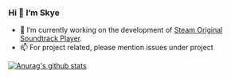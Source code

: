 ### Hi 👋  I’m Skye

- 🔭 I’m currently working on the development of [Steam Original Soundtrack Player](https://github.com/skay-zhang/steam-ost-player).
- 📫 For project related, please mention issues under project 

[![Anurag's github stats](https://github-readme-stats.vercel.app/api?username=skay-zhang&show_icons=true)](https://github.com/skay-zhang)
